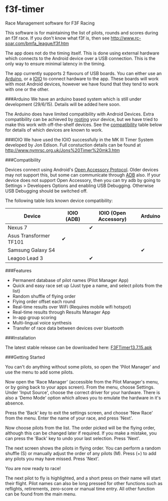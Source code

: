 # f3f-timer

Race Management software for F3F Racing

This software is for maintaining the list of pilots, rounds and scores during an f3f race.
If you don't know what f3f is, then see http://www.rc-soar.com/bmfa_league/f3f.htm

The app does not do the timing itself. This is done using external hardware which connects to the Android device over a USB connection. This is the only way to ensure minimal latency in the timing.

The app currently supports 2 flavours of USB boards. You can either use an <a href="https://www.arduino.cc">Arduino</a>, or a <a href="https://www.sparkfun.com/products/10748">IOIO<a> to connect hardware to the app. These boards will work with most Android devices, however we have found that they tend to work with one or the other.

###Arduino
We have an arduino based system which is still under development (29/6/15). Details will be added here soon.

The Arduino does have limited compatibility with Android Devices. Extra compatibility can be achieved by <a href="https://en.wikipedia.org/wiki/Rooting_(Android_OS)">rooting</a> your device, but we have tried to make this work with off-the-shelf devices. See the <a href="https://github.com/marktreble/f3f-timer/blob/master/README.md#compatibility">compatibility</a> table below for details of which devices are known to work.

###IOIO
We have used the IOIO successfully in the MK III Timer System developed by Jon Edison. Full constuction details can be found at http://www.nymrsc.org.uk/Jons%20Timer%20mk3.htm

###Compatibility

Devices connect using Android's <a href="http://source.android.com/accessories/protocol.html">Open Accessory Protocol</a>. Older devices may not support this, but some can communicate through <a href="http://developer.android.com/tools/help/adb.html">ADB</a> also. If your device does not support Open Accessory, then you can try adb by going to Settings > Developers Options and enabling USB Debugging. Otherwise USB Debugging should be switched off.

The following table lists known device compatibility:

| Device                  | IOIO (ADB) | IOIO (Open Accessory) | Arduino |
| ----------------------- | ---------- | --------------------- | ------- |
| Nexus 7                 |            | ✔                     |         |
| Asus Transformer TF101  | ✔          |                       |         |
| Samsung Galaxy S4       |            |                       |✔        |
| Leagoo Lead 3           |            | ✔                     |         |

###Features

- Permanent database of pilot names (Pilot Manager App)
- Quick and easy race set up (Just type a name, and select pilots from the list)
- Random shuffle of flying order
- Flying order offset each round
- Real-time results over WiFi (Requires mobile wifi hotspot)
- Real-time results through Results Manager App
- In-app group scoring
- Multi-lingual voice synthesis
- Transfer of race data between devices over bluetooth

###Installation

The latest stable release can be downloaded here:
<a href="http://www.marktreble.co.uk/clients/f3f/f3Ftimer13.7.15.apk">F3FTimer13.7.15.apk</a>

###Getting Started

You can't do anything without some pilots, so open the 'Pilot Manager' and use the menu to add some pilots.

Now open the 'Race Manager' (accessible from the Pilot Manager's menu, or by going back to your apps screen). From the menu, choose Settings. Under 'Input Source', choose the correct driver for your hardware. There is also a 'Demo Mode' option which allows you to emulate the hardware in it's absence.

Press the 'Back' key to exit the settings screen, and choose 'New Race' from the menu. Enter the name of your race, and press 'Next'.

Now choose pilots from the list. The order picked will be the flying order, although this can be changed later if required. If you make a mistake, you can press the 'Back' key to undo your last selection. Press 'Next'.

The next screen shows the pilots in flying order. You can perform a random shuffle (S) or manually adjust the order of any pilots (M). Press (+) to add any pilots you may have missed. Press 'Next'.

You are now ready to race!

The next pilot to fly is highlighted, and a short press on their name will start their flight. Pilot names can also be long pressed for other functions such as reflights, retirements, zero-score or manual time entry. All other function can be found from the main menu.






